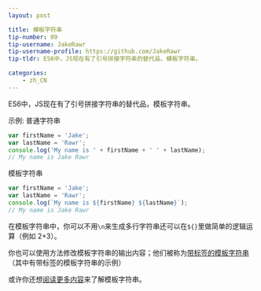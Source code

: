 ```yaml
---
layout: post

title: 模板字符串
tip-number: 09
tip-username: JakeRawr
tip-username-profile: https://github.com/JakeRawr
tip-tldr: ES6中，JS现在有了引号拼接字符串的替代品，模板字符串。

categories:
    - zh_CN
---
```



ES6中，JS现在有了引号拼接字符串的替代品，模板字符串。

示例:
普通字符串

```javascript
var firstName = 'Jake';
var lastName = 'Rawr';
console.log('My name is ' + firstName + ' ' + lastName);
// My name is Jake Rawr
```

模板字符串
```javascript
var firstName = 'Jake';
var lastName = 'Rawr';
console.log(`My name is ${firstName} ${lastName}`);
// My name is Jake Rawr
```


在模板字符串中，你可以不用`\n`来生成多行字符串还可以在`${}`里做简单的逻辑运算（例如 2+3）。

你也可以使用方法修改模板字符串的输出内容；他们被称为[带标签的模板字符串](https://developer.mozilla.org/zh-CN/docs/Web/JavaScript/Reference/template_strings#Tagged_template_strings)（其中有带标签的模板字符串的示例）

或许你还想[阅读更多内容](https://hacks.mozilla.org/2015/05/es6-in-depth-template-strings-2)来了解模板字符串。
